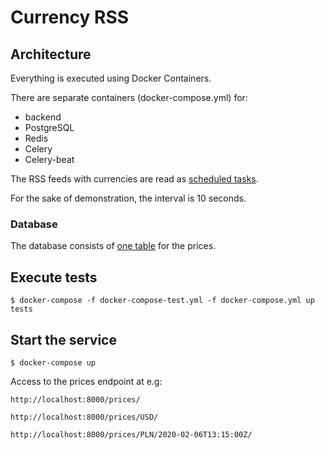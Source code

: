 # Currency RSS

## Architecture

Everything is executed using Docker Containers.

There are separate containers (docker-compose.yml) for:
- backend
- PostgreSQL
- Redis
- Celery
- Celery-beat

The RSS feeds with currencies are read as [scheduled tasks](prices/tasks.py).

For the sake of demonstration, the interval is 10 seconds.

### Database
The database consists of [one table](prices/models.py) for the prices.

## Execute tests
~~~~
$ docker-compose -f docker-compose-test.yml -f docker-compose.yml up tests
~~~~

## Start the service
~~~~
$ docker-compose up
~~~~
Access to the prices endpoint at e.g:
~~~~
http://localhost:8000/prices/
~~~~
~~~~
http://localhost:8000/prices/USD/
~~~~
~~~~
http://localhost:8000/prices/PLN/2020-02-06T13:15:00Z/
~~~~

